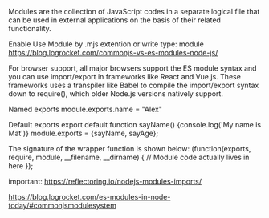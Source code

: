 Modules are the collection of JavaScript codes in a separate logical file that can be used in external applications on the basis of their related functionality.

Enable Use Module by .mjs extention or write type: module
https://blog.logrocket.com/commonjs-vs-es-modules-node-js/

For browser support, all major browsers support the ES module syntax and you can use import/export in frameworks like React and Vue.js. These frameworks uses a transpiler like Babel to compile the import/export syntax down to require(), which older Node.js versions natively support.

Named exports
module.exports.name = "Alex"

Default exports
export default function sayName() {console.log('My name is Mat')}
module.exports = {sayName, sayAge};


The signature of the wrapper function is shown below:
(function(exports, require, module, __filename, __dirname) {
// Module code actually lives in here
});

important: https://reflectoring.io/nodejs-modules-imports/

https://blog.logrocket.com/es-modules-in-node-today/#commonjsmodulesystem